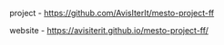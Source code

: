 project - https://github.com/AvisIterIt/mesto-project-ff

website - https://avisiterit.github.io/mesto-project-ff/
